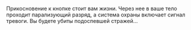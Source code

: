 Прикосновение к кнопке стоит вам жизни. Через нее в ваше тело проходит парализующий разряд, а система охраны включает сигнал тревоги. Вы будете убиты подоспевшей стражей...

